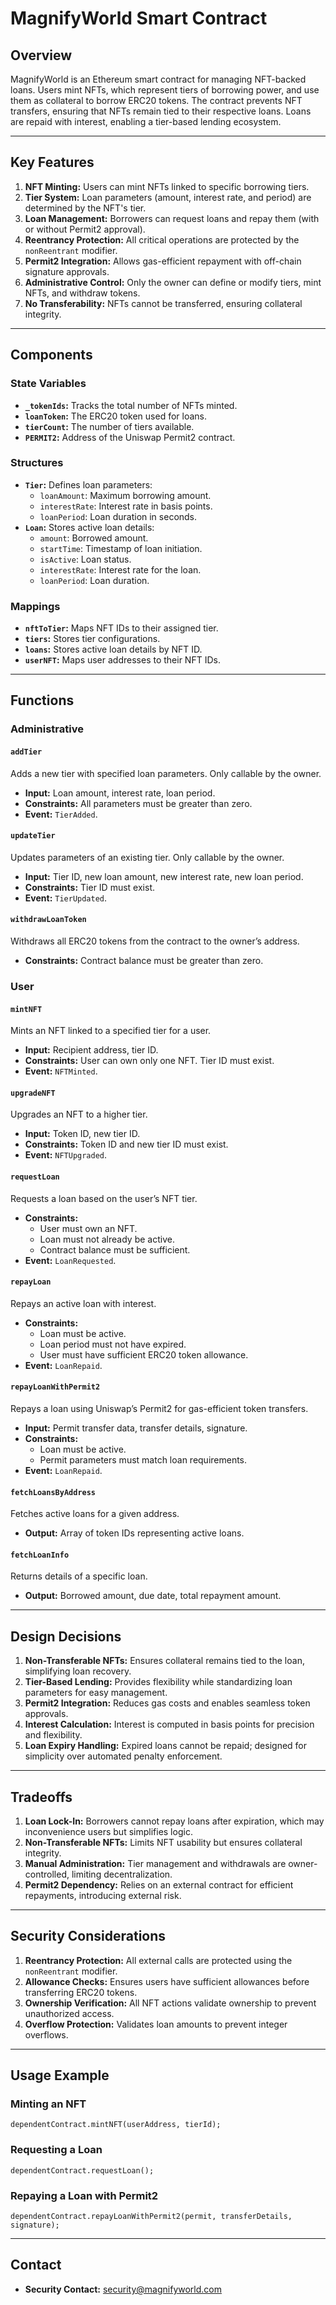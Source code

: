 # MagnifyWorld Smart Contract

## Overview

MagnifyWorld is an Ethereum smart contract for managing NFT-backed loans. Users mint NFTs, which represent tiers of borrowing power, and use them as collateral to borrow ERC20 tokens. The contract prevents NFT transfers, ensuring that NFTs remain tied to their respective loans. Loans are repaid with interest, enabling a tier-based lending ecosystem.

---

## Key Features

1. **NFT Minting:** Users can mint NFTs linked to specific borrowing tiers.
2. **Tier System:** Loan parameters (amount, interest rate, and period) are determined by the NFT's tier.
3. **Loan Management:** Borrowers can request loans and repay them (with or without Permit2 approval).
4. **Reentrancy Protection:** All critical operations are protected by the `nonReentrant` modifier.
5. **Permit2 Integration:** Allows gas-efficient repayment with off-chain signature approvals.
6. **Administrative Control:** Only the owner can define or modify tiers, mint NFTs, and withdraw tokens.
7. **No Transferability:** NFTs cannot be transferred, ensuring collateral integrity.

---

## Components

### State Variables

- **`_tokenIds`:** Tracks the total number of NFTs minted.
- **`loanToken`:** The ERC20 token used for loans.
- **`tierCount`:** The number of tiers available.
- **`PERMIT2`:** Address of the Uniswap Permit2 contract.

### Structures

- **`Tier`:** Defines loan parameters:
  - `loanAmount`: Maximum borrowing amount.
  - `interestRate`: Interest rate in basis points.
  - `loanPeriod`: Loan duration in seconds.
- **`Loan`:** Stores active loan details:
  - `amount`: Borrowed amount.
  - `startTime`: Timestamp of loan initiation.
  - `isActive`: Loan status.
  - `interestRate`: Interest rate for the loan.
  - `loanPeriod`: Loan duration.

### Mappings

- **`nftToTier`:** Maps NFT IDs to their assigned tier.
- **`tiers`:** Stores tier configurations.
- **`loans`:** Stores active loan details by NFT ID.
- **`userNFT`:** Maps user addresses to their NFT IDs.

---

## Functions

### Administrative

#### `addTier`

Adds a new tier with specified loan parameters. Only callable by the owner.

- **Input:** Loan amount, interest rate, loan period.
- **Constraints:** All parameters must be greater than zero.
- **Event:** `TierAdded`.

#### `updateTier`

Updates parameters of an existing tier. Only callable by the owner.

- **Input:** Tier ID, new loan amount, new interest rate, new loan period.
- **Constraints:** Tier ID must exist.
- **Event:** `TierUpdated`.

#### `withdrawLoanToken`

Withdraws all ERC20 tokens from the contract to the owner’s address.

- **Constraints:** Contract balance must be greater than zero.

### User

#### `mintNFT`

Mints an NFT linked to a specified tier for a user.

- **Input:** Recipient address, tier ID.
- **Constraints:** User can own only one NFT. Tier ID must exist.
- **Event:** `NFTMinted`.

#### `upgradeNFT`

Upgrades an NFT to a higher tier.

- **Input:** Token ID, new tier ID.
- **Constraints:** Token ID and new tier ID must exist.
- **Event:** `NFTUpgraded`.

#### `requestLoan`

Requests a loan based on the user’s NFT tier.

- **Constraints:**
  - User must own an NFT.
  - Loan must not already be active.
  - Contract balance must be sufficient.
- **Event:** `LoanRequested`.

#### `repayLoan`

Repays an active loan with interest.

- **Constraints:**
  - Loan must be active.
  - Loan period must not have expired.
  - User must have sufficient ERC20 token allowance.
- **Event:** `LoanRepaid`.

#### `repayLoanWithPermit2`

Repays a loan using Uniswap’s Permit2 for gas-efficient token transfers.

- **Input:** Permit transfer data, transfer details, signature.
- **Constraints:**
  - Loan must be active.
  - Permit parameters must match loan requirements.
- **Event:** `LoanRepaid`.

#### `fetchLoansByAddress`

Fetches active loans for a given address.

- **Output:** Array of token IDs representing active loans.

#### `fetchLoanInfo`

Returns details of a specific loan.

- **Output:** Borrowed amount, due date, total repayment amount.

---

## Design Decisions

1. **Non-Transferable NFTs:** Ensures collateral remains tied to the loan, simplifying loan recovery.
2. **Tier-Based Lending:** Provides flexibility while standardizing loan parameters for easy management.
3. **Permit2 Integration:** Reduces gas costs and enables seamless token approvals.
4. **Interest Calculation:** Interest is computed in basis points for precision and flexibility.
5. **Loan Expiry Handling:** Expired loans cannot be repaid; designed for simplicity over automated penalty enforcement.

---

## Tradeoffs

1. **Loan Lock-In:** Borrowers cannot repay loans after expiration, which may inconvenience users but simplifies logic.
2. **Non-Transferable NFTs:** Limits NFT usability but ensures collateral integrity.
3. **Manual Administration:** Tier management and withdrawals are owner-controlled, limiting decentralization.
4. **Permit2 Dependency:** Relies on an external contract for efficient repayments, introducing external risk.

---

## Security Considerations

1. **Reentrancy Protection:** All external calls are protected using the `nonReentrant` modifier.
2. **Allowance Checks:** Ensures users have sufficient allowances before transferring ERC20 tokens.
3. **Ownership Verification:** All NFT actions validate ownership to prevent unauthorized access.
4. **Overflow Protection:** Validates loan amounts to prevent integer overflows.

---

## Usage Example

### Minting an NFT

```solidity
dependentContract.mintNFT(userAddress, tierId);
```

### Requesting a Loan

```solidity
dependentContract.requestLoan();
```

### Repaying a Loan with Permit2

```solidity
dependentContract.repayLoanWithPermit2(permit, transferDetails, signature);
```

---

## Contact

- **Security Contact:** [security@magnifyworld.com](mailto:security@magnifyworld.com)
